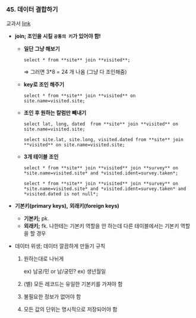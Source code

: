 ### 45. 데이터 결합하기
교과서 [link](https://r2bit.com/book_analytics/database-table-join.html)

- **join; 조인을 시킬 `공통의 키`가 있어야 함!**
    - **일단 그냥 해보기**
        
        `select * from **site** join **visited**;`
        
        ⇒ 그러면 3*8 = 24 개 나옴 (그냥 다 조인해줌)
        
    - **key로 조인 해주기**
        
        `select * from **site** join **visited** on site.name=visited.site;`
        
    - **조인 후 원하는 칼럼만 빼내기**
        
        `select lat, long, dated 
        from **site** join **visited**
        on site.name=visited.site;`
        
        `select site.lat, site.long, visited.dated
        from **site** join **visited**
        on site.name=visited.site;`
        
    - **3개 테이블 조인**
        
        `select *
        from **site** join **visited** join **survey**
        on *site.name=visited.site* and *visited.ident=survey.taken*;`
        
        `select *
        from **site** join **visited** join **survey**
        on *site.name=visited.site* and *visited.ident=survey.taken* and *visited.dated is not null*;`
        
- **기본키(primary keys),** **외래키(foreign keys)**
    - **기본키;** pk.
    - **외래키;** fk. 나한테는 기본키 역할을 안 하는데 다른 테이블에서는 기본키 역할을 할 경우

- 데이터 위생; 데이터 깔끔하게 만들기 규칙
    1. 원하는대로 나뉘게
        
        ex) 남궁/민 or 남/궁민?
        ex) 생년월일
        
    2. (별) 모든 레코드는 유일한 기본키를 가져야 함
    3. 불필요한 정보가 없어야 함
    4. 모든 값의 단위는 명시적으로 저장되어야 함
